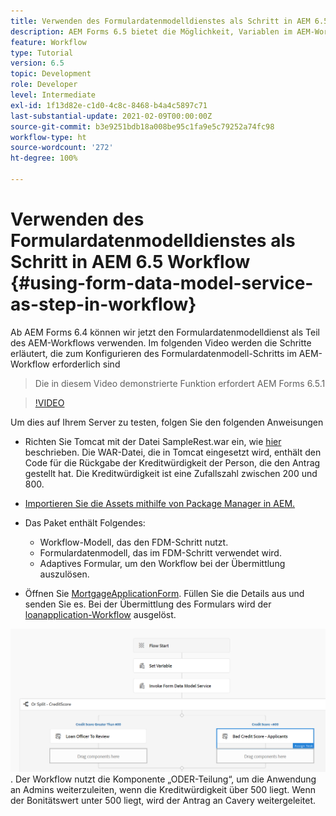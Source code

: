 ```yaml
---
title: Verwenden des Formulardatenmodelldienstes als Schritt in AEM 6.5 Workflow
description: AEM Forms 6.5 bietet die Möglichkeit, Variablen im AEM-Workflow zu erstellen. Mit dieser neuen Funktion ist die Verwendung von „Formulardatenmodelldienst aufrufen“ im AEM-Workflow sehr einfach geworden. Das folgende Video führt Sie durch die Schritte, die bei der Verwendung von „Formulardatenmodelldienst aufrufen“ im AEM-Workflow erforderlich sind.
feature: Workflow
type: Tutorial
version: 6.5
topic: Development
role: Developer
level: Intermediate
exl-id: 1f13d82e-c1d0-4c8c-8468-b4a4c5897c71
last-substantial-update: 2021-02-09T00:00:00Z
source-git-commit: b3e9251bdb18a008be95c1fa9e5c79252a74fc98
workflow-type: ht
source-wordcount: '272'
ht-degree: 100%

---
```


# Verwenden des Formulardatenmodelldienstes als Schritt in AEM 6.5 Workflow {#using-form-data-model-service-as-step-in-workflow}

Ab AEM Forms 6.4 können wir jetzt den Formulardatenmodelldienst als Teil des AEM-Workflows verwenden. Im folgenden Video werden die Schritte erläutert, die zum Konfigurieren des Formulardatenmodell-Schritts im AEM-Workflow erforderlich sind

>Die in diesem Video demonstrierte Funktion erfordert AEM Forms 6.5.1


>[!VIDEO](https://video.tv.adobe.com/v/28145?quality=12&learn=on)

Um dies auf Ihrem Server zu testen, folgen Sie den folgenden Anweisungen

* Richten Sie Tomcat mit der Datei SampleRest.war ein, wie [hier](https://helpx.adobe.com/de/experience-manager/kt/forms/using/preparing-datasource-for-form-data-model-tutorial-use.html) beschrieben. Die WAR-Datei, die in Tomcat eingesetzt wird, enthält den Code für die Rückgabe der Kreditwürdigkeit der Person, die den Antrag gestellt hat. Die Kreditwürdigkeit ist eine Zufallszahl zwischen 200 und 800.

* [Importieren Sie die Assets mithilfe von Package Manager in AEM.](assets/aem65-loanapplication.zip)
* Das Paket enthält Folgendes:

   * Workflow-Modell, das den FDM-Schritt nutzt.
   * Formulardatenmodell, das im FDM-Schritt verwendet wird.
   * Adaptives Formular, um den Workflow bei der Übermittlung auszulösen.
* Öffnen Sie [MortgageApplicationForm](http://localhost:4502/content/dam/formsanddocuments/loanapplication/jcr:content?wcmmode=disabled). Füllen Sie die Details aus und senden Sie es. Bei der Übermittlung des Formulars wird der [loanapplication-Workflow](http://http://localhost:4502/editor.html/conf/global/settings/workflow/models/LoanApplication2.html) ausgelöst.

![ Workflow ](assets/invokefdm651.PNG).
Der Workflow nutzt die Komponente „ODER-Teilung“, um die Anwendung an Admins weiterzuleiten, wenn die Kreditwürdigkeit über 500 liegt. Wenn der Bonitätswert unter 500 liegt, wird der Antrag an Cavery weitergeleitet.
